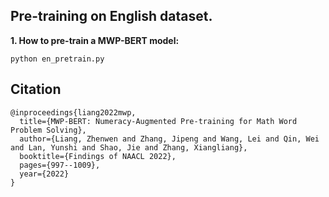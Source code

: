 ## Pre-training on English dataset.

**1. How to pre-train a MWP-BERT model:**
```
python en_pretrain.py
```


## Citation

```
@inproceedings{liang2022mwp,
  title={MWP-BERT: Numeracy-Augmented Pre-training for Math Word Problem Solving},
  author={Liang, Zhenwen and Zhang, Jipeng and Wang, Lei and Qin, Wei and Lan, Yunshi and Shao, Jie and Zhang, Xiangliang},
  booktitle={Findings of NAACL 2022},
  pages={997--1009},
  year={2022}
}
```
